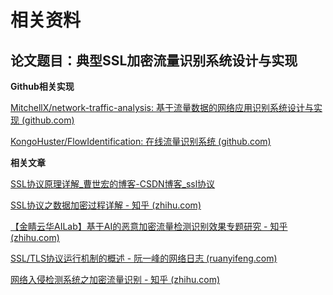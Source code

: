 # 相关资料

## 论文题目：典型SSL加密流量识别系统设计与实现



**Github相关实现**

[MitchellX/network-traffic-analysis: 基于流量数据的网络应用识别系统设计与实现 (github.com)](https://github.com/MitchellX/network-traffic-analysis)

[KongoHuster/FlowIdentification: 在线流量识别系统 (github.com)](https://github.com/KongoHuster/FlowIdentification)

**相关文章**

[ SSL协议原理详解_曹世宏的博客-CSDN博客_ssl协议](https://blog.csdn.net/qq_38265137/article/details/90112705)

[SSL协议之数据加密过程详解 - 知乎 (zhihu.com)](https://zhuanlan.zhihu.com/p/32513816)

[【金睛云华AILab】基于AI的恶意加密流量检测识别效果专题研究 - 知乎 (zhihu.com)](https://zhuanlan.zhihu.com/p/351298866)

[SSL/TLS协议运行机制的概述 - 阮一峰的网络日志 (ruanyifeng.com)](http://www.ruanyifeng.com/blog/2014/02/ssl_tls.html)

[网络入侵检测系统之加密流量识别 - 知乎 (zhihu.com)](https://zhuanlan.zhihu.com/p/426346378)



